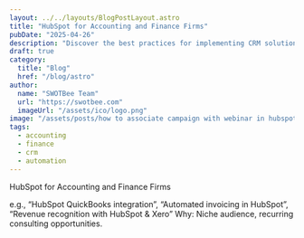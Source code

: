 ```yaml
---
layout: ../../layouts/BlogPostLayout.astro
title: "HubSpot for Accounting and Finance Firms"
pubDate: "2025-04-26"
description: "Discover the best practices for implementing CRM solutions to streamline customer management and boost profitability. Explore free and inexpensive CRM options perfect for small businesses looking to enhance customer relations without breaking the bank."
draft: true
category:
  title: "Blog"
  href: "/blog/astro"
author:
  name: "SWOTBee Team"
  url: "https://swotbee.com"
  imageUrl: "/assets/ico/logo.png"
image: "/assets/posts/how to associate campaign with webinar in hubspot.png"
tags:
  - accounting
  - finance
  - crm
  - automation
---
```


HubSpot for Accounting and Finance Firms

e.g., “HubSpot QuickBooks integration”, “Automated invoicing in HubSpot”, “Revenue recognition with HubSpot & Xero”
Why: Niche audience, recurring consulting opportunities.

